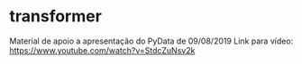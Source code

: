 # transformer
Material de apoio a apresentação do PyData de 09/08/2019
Link para vídeo: https://www.youtube.com/watch?v=StdcZuNsv2k

